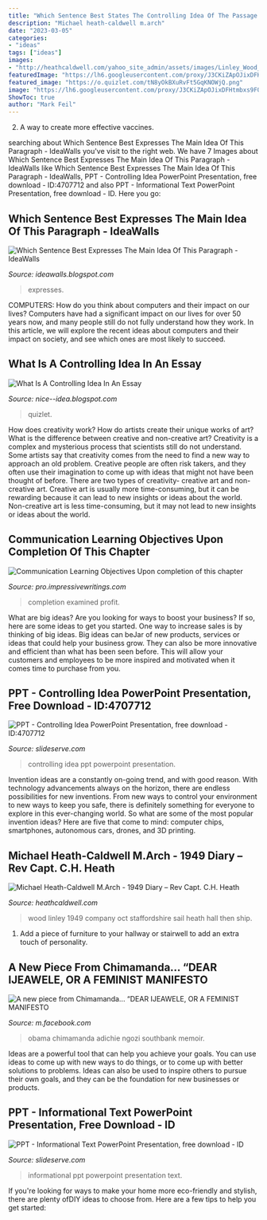 ```yaml
---
title: "Which Sentence Best States The Controlling Idea Of The Passage ~ Wood Linley 1949 Company Oct Staffordshire Sail Heath Hall Then Ship"
description: "Michael heath-caldwell m.arch"
date: "2023-03-05"
categories:
- "ideas"
tags: ["ideas"]
images:
- "http://heathcaldwell.com/yahoo_site_admin/assets/images/Linley_Wood_Staffordshire.12621930_std.jpg"
featuredImage: "https://lh6.googleusercontent.com/proxy/J3CKiZApOJixDFHtmbxs9FQOOypx1lmaCOXtLhyVhZH9lYBdGsRt4xRmFvzcl3IzdJR3e1-qPC-z4WG_HE3vIV-A37yBjAVhVqAuL4GNE_vZQ3DREJ6z1IHJe837=w1200-h630-p-k-no-nu"
featured_image: "https://o.quizlet.com/tN8yOkBXuRvFt5GqKNOWjQ.png"
image: "https://lh6.googleusercontent.com/proxy/J3CKiZApOJixDFHtmbxs9FQOOypx1lmaCOXtLhyVhZH9lYBdGsRt4xRmFvzcl3IzdJR3e1-qPC-z4WG_HE3vIV-A37yBjAVhVqAuL4GNE_vZQ3DREJ6z1IHJe837=w1200-h630-p-k-no-nu"
ShowToc: true
author: "Mark Feil"
---
```



2. A way to create more effective vaccines.

	

		
searching about Which Sentence Best Expresses The Main Idea Of This Paragraph - IdeaWalls you've visit to the right web. We have 7 Images about Which Sentence Best Expresses The Main Idea Of This Paragraph - IdeaWalls like Which Sentence Best Expresses The Main Idea Of This Paragraph - IdeaWalls, PPT - Controlling Idea PowerPoint Presentation, free download - ID:4707712 and also PPT - Informational Text PowerPoint Presentation, free download - ID. Here you go:
		
    
## Which Sentence Best Expresses The Main Idea Of This Paragraph - IdeaWalls

<img loading=lazy src="https://lh6.googleusercontent.com/proxy/J3CKiZApOJixDFHtmbxs9FQOOypx1lmaCOXtLhyVhZH9lYBdGsRt4xRmFvzcl3IzdJR3e1-qPC-z4WG_HE3vIV-A37yBjAVhVqAuL4GNE_vZQ3DREJ6z1IHJe837=w1200-h630-p-k-no-nu" onerror="this.onerror=null;this.src='https://tse1.mm.bing.net/th?id=OIP.12XPiS2e8Pxq-WblWV2wcwHaHS&amp;pid=15.1';" alt="Which Sentence Best Expresses The Main Idea Of This Paragraph - IdeaWalls">

_Source: ideawalls.blogspot.com_

>expresses. 

	

COMPUTERS: How do you think about computers and their impact on our lives?
Computers have had a significant impact on our lives for over 50 years now, and many people still do not fully understand how they work. In this article, we will explore the recent ideas about computers and their impact on society, and see which ones are most likely to succeed.

    
## What Is A Controlling Idea In An Essay

<img loading=lazy src="https://o.quizlet.com/tN8yOkBXuRvFt5GqKNOWjQ.png" onerror="this.onerror=null;this.src='https://tse1.mm.bing.net/th?id=OIP.eVrtGoujz8muS-c64SeSDgHaFR&amp;pid=15.1';" alt="What Is A Controlling Idea In An Essay">

_Source: nice--idea.blogspot.com_

>quizlet. 

	

How does creativity work? How do artists create their unique works of art? What is the difference between creative and non-creative art?
Creativity is a complex and mysterious process that scientists still do not understand. Some artists say that creativity comes from the need to find a new way to approach an old problem. Creative people are often risk takers, and they often use their imagination to come up with ideas that might not have been thought of before. There are two types of creativity- creative art and non-creative art. Creative art is usually more time-consuming, but it can be rewarding because it can lead to new insights or ideas about the world. Non-creative art is less time-consuming, but it may not lead to new insights or ideas about the world.

    
## Communication Learning Objectives Upon Completion Of This Chapter

<img loading=lazy src="http://papers.plagiarismfreepapers.com/wp-content/uploads/2017/05/why-us1.png" onerror="this.onerror=null;this.src='https://tse3.mm.bing.net/th?id=OIP.AiuBy1GfKwNz-RAoup9cGgAAAA&amp;pid=15.1';" alt="Communication Learning Objectives Upon completion of this chapter">

_Source: pro.impressivewritings.com_

>completion examined profit. 

	

What are big ideas?
Are you looking for ways to boost your business? If so, here are some ideas to get you started. 
One way to increase sales is by thinking of big ideas. Big ideas can beJar of new products, services or ideas that could help your business grow. They can also be more innovative and efficient than what has been seen before. This will allow your customers and employees to be more inspired and motivated when it comes time to purchase from you.

    
## PPT - Controlling Idea PowerPoint Presentation, Free Download - ID:4707712

<img loading=lazy src="https://image2.slideserve.com/4707712/slide7-l.jpg" onerror="this.onerror=null;this.src='https://tse1.mm.bing.net/th?id=OIP.pBfF0klHome9rQIdUGrHDwHaFj&amp;pid=15.1';" alt="PPT - Controlling Idea PowerPoint Presentation, free download - ID:4707712">

_Source: slideserve.com_

>controlling idea ppt powerpoint presentation. 

	

Invention ideas are a constantly on-going trend, and with good reason. With technology advancements always on the horizon, there are endless possibilities for new inventions. From new ways to control your environment to new ways to keep you safe, there is definitely something for everyone to explore in this ever-changing world. So what are some of the most popular invention ideas? Here are five that come to mind: computer chips, smartphones, autonomous cars, drones, and 3D printing.

    
## Michael Heath-Caldwell M.Arch - 1949 Diary – Rev Capt. C.H. Heath

<img loading=lazy src="http://heathcaldwell.com/yahoo_site_admin/assets/images/Linley_Wood_Staffordshire.12621930_std.jpg" onerror="this.onerror=null;this.src='https://tse1.mm.bing.net/th?id=OIP.dkMQ01fsbRBfzKh1IfH2uQHaEO&amp;pid=15.1';" alt="Michael Heath-Caldwell M.Arch - 1949 Diary – Rev Capt. C.H. Heath">

_Source: heathcaldwell.com_

>wood linley 1949 company oct staffordshire sail heath hall then ship. 

	

1. Add a piece of furniture to your hallway or stairwell to add an extra touch of personality.

    
## A New Piece From Chimamanda... “DEAR IJEAWELE, OR A FEMINIST MANIFESTO

<img loading=lazy src="https://lookaside.fbsbx.com/lookaside/crawler/media/?media_id=10157822076970944" onerror="this.onerror=null;this.src='https://tse1.mm.bing.net/th?id=OIP.3kR0nDhVa7gxm7fVIqn3cAHaEd&amp;pid=15.1';" alt="A new piece from Chimamanda... “DEAR IJEAWELE, OR A FEMINIST MANIFESTO">

_Source: m.facebook.com_

>obama chimamanda adichie ngozi southbank memoir. 

	

Ideas are a powerful tool that can help you achieve your goals. You can use ideas to come up with new ways to do things, or to come up with better solutions to problems. Ideas can also be used to inspire others to pursue their own goals, and they can be the foundation for new businesses or products.

    
## PPT - Informational Text PowerPoint Presentation, Free Download - ID

<img loading=lazy src="https://image3.slideserve.com/5641917/tips-for-finding-a-stated-main-idea-l.jpg" onerror="this.onerror=null;this.src='https://tse3.mm.bing.net/th?id=OIP.mh6sCzNKuNyyyZq3KsSWFgHaFj&amp;pid=15.1';" alt="PPT - Informational Text PowerPoint Presentation, free download - ID">

_Source: slideserve.com_

>informational ppt powerpoint presentation text. 

	

If you're looking for ways to make your home more eco-friendly and stylish, there are plenty ofDIY ideas to choose from. Here are a few tips to help you get started: 


